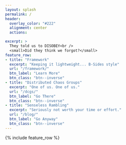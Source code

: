```yaml
---
layout: splash
permalink: /
header:
  overlay_color: "#222"
  alignment: center
  actions:

excerpt: >
  They told us to DISOBEY<br />
  <small>Did they think we forgot?</small>
feature_row:
- title: "Framework"
  excerpt: "Keeping it lightweight... B-Sides style"
  url: "/framework/"
  btn_label: "Learn More"
  btn_class: "btn--inverse"
- title: "Distributed Chaos Groups"
  excerpt: "One of us. One of us."
  url: "/dcgs/"
  btn_label: "Go There"
  btn_class: "btn--inverse"
- title: "Senseless Rambling"
  excerpt: "Seriously not worth your time or effort."
  url: "/blog/"
  btn_label: "Go Anyway"
  btn_class: "btn--inverse"
---
```


{% include feature_row %}
